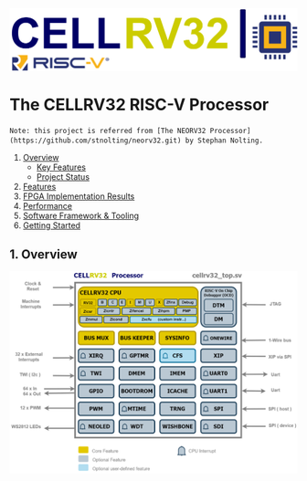 [![CELLRV32](https://github.com/DatNguyen97-VN/cellrv32/blob/main/doc/figures/cellrv32%20logo.png)](https://github.com/DatNguyen97-VN/cellrv32/tree/main)

# The CELLRV32 RISC-V Processor
`Note: this project is referred from [The NEORV32 Processor](https://github.com/stnolting/neorv32.git) by Stephan Nolting.`

1. [Overview](#1-Overview)
   * [Key Features](#Key-Features)
   * [Project Status](#Project-Status)
2. [Features](#2-Features)
3. [FPGA Implementation Results](#3-FPGA-Implementation-Results)
4. [Performance](#4-Performance)
5. [Software Framework & Tooling](#5-Software-Framework-and-Tooling)
6. [Getting Started](#6-Getting-Started)

## 1. Overview
![cellrv32 overview](https://github.com/DatNguyen97-VN/cellrv32/blob/main/doc/figures/cellrv32%20top.png)
